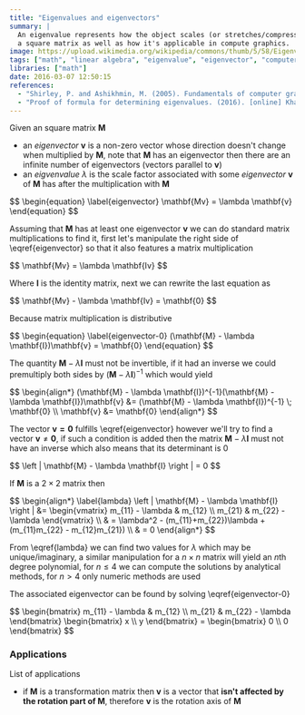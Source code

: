 ```yaml
---
title: "Eigenvalues and eigenvectors"
summary: |
  An eigenvalue represents how the object scales (or stretches/compresses) a particular direction (or eigenvector) when acted upon by the object. This article covers how to find these values in
  a square matrix as well as how it's applicable in compute graphics.
image: https://upload.wikimedia.org/wikipedia/commons/thumb/5/58/Eigenvalue_equation.svg/250px-Eigenvalue_equation.svg.png
tags: ["math", "linear algebra", "eigenvalue", "eigenvector", "computer graphics"]
libraries: ["math"]
date: 2016-03-07 12:50:15
references:
  - "Shirley, P. and Ashikhmin, M. (2005). Fundamentals of computer graphics. Wellesley, Mass.: AK Peters."
  - "Proof of formula for determining eigenvalues. (2016). [online] Khan Academy. Available at: https://www.khanacademy.org/math/linear-algebra/alternate-bases/eigen-everything/v/linear-algebra-proof-of-formula-for-determining-eigenvalues [Accessed 7 Mar. 2016]."
---
```


Given an square matrix $\mathbf{M}$

- an *eigenvector* $\mathbf{v}$ is a non-zero vector whose direction doesn't change when multiplied by $\mathbf{M}$, note that $\mathbf{M}$ has an eigenvector then there are an infinite number of eigenvectors (vectors parallel to $\mathbf{v}$)
- an *eigvenvalue* $\lambda$ is the scale factor associated with some *eigenvector* $\mathbf{v}$ of $\mathbf{M}$ has after the multiplication with $\mathbf{M}$

<div>$$
\begin{equation} \label{eigenvector}
\mathbf{Mv} = \lambda \mathbf{v}
\end{equation}
$$</div>

Assuming that $\mathbf{M}$ has at least one eigenvector $\mathbf{v}$ we can do standard matrix multiplications to find it, first let's manipulate the right side of \eqref{eigenvector} so that it also features a matrix multiplication

<div>$$
\mathbf{Mv} = \lambda \mathbf{Iv}
$$</div>

Where $\mathbf{I}$ is the identity matrix, next we can rewrite the last equation as

<div>$$
\mathbf{Mv} - \lambda \mathbf{Iv} = \mathbf{0}
$$</div>

Because matrix multiplication is distributive

<div>$$
\begin{equation} \label{eigenvector-0}
(\mathbf{M} - \lambda \mathbf{I})\mathbf{v} = \mathbf{0}
\end{equation}
$$</div>

The quantity $\mathbf{M} - \lambda \mathbf{I}$ must not be invertible, if it had an inverse we could premultiply both sides by $(\mathbf{M} - \lambda \mathbf{I})^{-1}$ which would yield

<div>$$
\begin{align*}
(\mathbf{M} - \lambda \mathbf{I})^{-1}(\mathbf{M} - \lambda \mathbf{I})\mathbf{v} &= (\mathbf{M} - \lambda \mathbf{I})^{-1} \; \mathbf{0} \\
\mathbf{v} &= \mathbf{0}
\end{align*}
$$</div>

The vector $\mathbf{v = 0}$ fulfills \eqref{eigenvector} however we'll try to find a vector $\mathbf{v} \not = \mathbf{0}$, if such a condition is added then the matrix $\mathbf{M} - \lambda \mathbf{I}$ must not have an inverse which also means that its determinant is 0

<div>$$
\left | \mathbf{M} - \lambda \mathbf{I} \right | = 0
$$</div>

If $\mathbf{M}$ is a $2 \times 2$ matrix then

<div>$$
\begin{align*} \label{lambda}
\left | \mathbf{M} - \lambda \mathbf{I} \right | &= \begin{vmatrix}
m_{11} - \lambda & m_{12} \\
m_{21} & m_{22} - \lambda
\end{vmatrix} \\
 & = \lambda^2 - (m_{11}+m_{22})\lambda + (m_{11}m_{22} - m_{12}m_{21}) \\
 & = 0
\end{align*}
$$</div>

From \eqref{lambda} we can find two values for $\lambda$ which may be unique/imaginary, a similar manipulation for a $n \times n$ matrix will yield an $n$th degree polynomial, for $n \leq 4$ we can compute the solutions by analytical methods, for $n > 4$ only numeric methods are used

The associated eigenvector can be found by solving \eqref{eigenvector-0}

<div>$$
\begin{bmatrix}
m_{11} - \lambda & m_{12} \\
m_{21} & m_{22} - \lambda
\end{bmatrix} \begin{bmatrix}
x \\ y
\end{bmatrix} = \begin{bmatrix} 0 \\ 0 \end{bmatrix}
$$</div>

### Applications

List of applications

- if $\mathbf{M}$ is a transformation matrix then $\mathbf{v}$ is a vector that **isn't affected by the rotation part of $\mathbf{M}$**, therefore $\mathbf{v}$ is the rotation axis of $\mathbf{M}$



